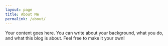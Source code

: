 ```yaml
---
layout: page
title: About Me
permalink: /about/
---
```

Your content goes here. You can write about your background, what you do, and what this blog is about. Feel free to make it your own!
